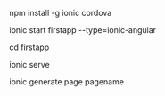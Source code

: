 npm install -g ionic cordova

ionic start firstapp --type=ionic-angular

cd firstapp

ionic serve

ionic generate page pagename

